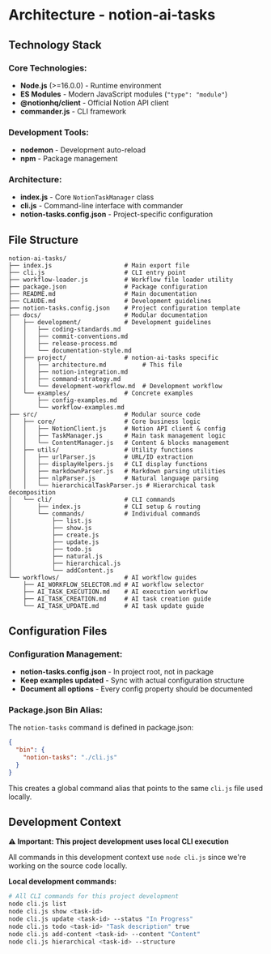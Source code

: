 # Architecture - notion-ai-tasks

## Technology Stack

### **Core Technologies:**
- **Node.js** (>=16.0.0) - Runtime environment
- **ES Modules** - Modern JavaScript modules (`"type": "module"`)
- **@notionhq/client** - Official Notion API client
- **commander.js** - CLI framework

### **Development Tools:**
- **nodemon** - Development auto-reload
- **npm** - Package management

### **Architecture:**
- **index.js** - Core `NotionTaskManager` class
- **cli.js** - Command-line interface with commander
- **notion-tasks.config.json** - Project-specific configuration

## File Structure

```
notion-ai-tasks/
├── index.js                    # Main export file
├── cli.js                      # CLI entry point
├── workflow-loader.js          # Workflow file loader utility
├── package.json                # Package configuration
├── README.md                   # Main documentation
├── CLAUDE.md                   # Development guidelines
├── notion-tasks.config.json    # Project configuration template
├── docs/                       # Modular documentation
│   ├── development/            # Development guidelines
│   │   ├── coding-standards.md      
│   │   ├── commit-conventions.md    
│   │   ├── release-process.md       
│   │   └── documentation-style.md   
│   ├── project/                # notion-ai-tasks specific
│   │   ├── architecture.md          # This file
│   │   ├── notion-integration.md    
│   │   ├── command-strategy.md      
│   │   └── development-workflow.md  # Development workflow             
│   └── examples/               # Concrete examples
│       ├── config-examples.md       
│       └── workflow-examples.md
├── src/                        # Modular source code
│   ├── core/                   # Core business logic
│   │   ├── NotionClient.js     # Notion API client & config
│   │   ├── TaskManager.js      # Main task management logic
│   │   └── ContentManager.js   # Content & blocks management
│   ├── utils/                  # Utility functions
│   │   ├── urlParser.js        # URL/ID extraction
│   │   ├── displayHelpers.js   # CLI display functions
│   │   ├── markdownParser.js   # Markdown parsing utilities
│   │   ├── nlpParser.js        # Natural language parsing
│   │   └── hierarchicalTaskParser.js # Hierarchical task decomposition
│   └── cli/                    # CLI commands
│       ├── index.js            # CLI setup & routing
│       └── commands/           # Individual commands
│           ├── list.js
│           ├── show.js
│           ├── create.js
│           ├── update.js
│           ├── todo.js
│           ├── natural.js
│           ├── hierarchical.js
│           └── addContent.js
└── workflows/                  # AI workflow guides
    ├── AI_WORKFLOW_SELECTOR.md # AI workflow selector
    ├── AI_TASK_EXECUTION.md    # AI execution workflow
    ├── AI_TASK_CREATION.md     # AI task creation guide
    └── AI_TASK_UPDATE.md       # AI task update guide
```

## Configuration Files

### **Configuration Management:**
- **notion-tasks.config.json** - In project root, not in package
- **Keep examples updated** - Sync with actual configuration structure
- **Document all options** - Every config property should be documented

### **Package.json Bin Alias:**
The `notion-tasks` command is defined in package.json:
```json
{
  "bin": {
    "notion-tasks": "./cli.js"
  }
}
```

This creates a global command alias that points to the same `cli.js` file used locally.

## Development Context

**⚠️ Important: This project development uses local CLI execution**

All commands in this development context use `node cli.js` since we're working on the source code locally.

**Local development commands:**
```bash
# All CLI commands for this project development
node cli.js list
node cli.js show <task-id>
node cli.js update <task-id> --status "In Progress"
node cli.js todo <task-id> "Task description" true
node cli.js add-content <task-id> --content "Content"
node cli.js hierarchical <task-id> --structure
```